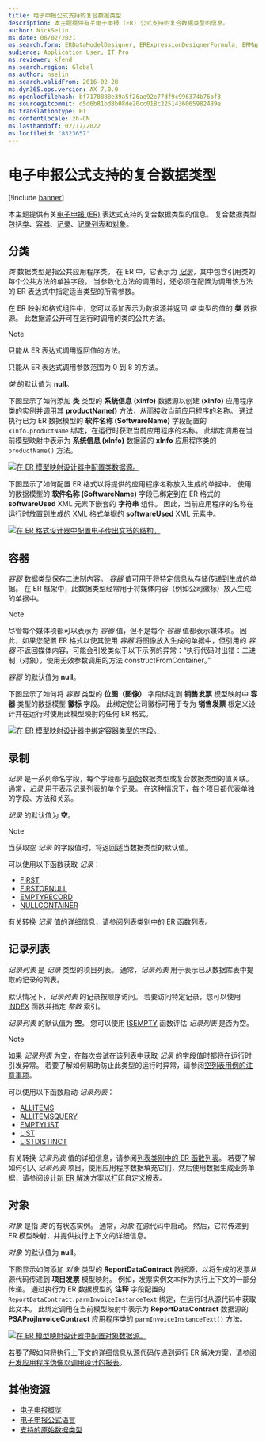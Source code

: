 ```yaml
---
title: 电子申报公式支持的复合数据类型
description: 本主题提供有关电子申报 (ER) 公式支持的复合数据类型的信息。
author: NickSelin
ms.date: 06/02/2021
ms.search.form: ERDataModelDesigner, ERExpressionDesignerFormula, ERMappedFormatDesigner, ERModelMappingDesigner
audience: Application User, IT Pro
ms.reviewer: kfend
ms.search.region: Global
ms.author: nselin
ms.search.validFrom: 2016-02-28
ms.dyn365.ops.version: AX 7.0.0
ms.openlocfilehash: bf7178888e39a5f26ae92e77df9c996374b76bf3
ms.sourcegitcommit: d5d6b81bd8b08de20cc018c2251436065982489e
ms.translationtype: HT
ms.contentlocale: zh-CN
ms.lasthandoff: 02/17/2022
ms.locfileid: "8323657"
---
```

# <a name="supported-composite-data-types-for-electronic-reporting-formulas"></a>电子申报公式支持的复合数据类型

[!include [banner](../includes/banner.md)]

本主题提供有关[电子申报 (ER)](general-electronic-reporting.md) 表达式支持的复合数据类型的信息。 复合数据类型包括[类](#class)、[容器](#container)、[记录](#record)、[记录列表](#record-list)和[对象](#object)。

## <a name="class"></a><a name="class"></a>分类

*类* 数据类型是指公共应用程序类。 在 ER 中，它表示为 [*记录*](#record)，其中包含引用类的每个公共方法的单独字段。 当参数化方法的调用时，还必须在配置为调用该方法的 ER 表达式中指定适当类型的所需参数。

在 ER 映射和格式组件中，您可以添加表示为数据源并返回 *类* 类型的值的 **类** 数据源。 此数据源公开可在运行时调用的类的公共方法。

> [!NOTE]
> 只能从 ER 表达式调用返回值的方法。
>
> 只能从 ER 表达式调用参数范围为 0 到 8 的方法。

*类* 的默认值为 **null**。

下图显示了如何添加 **类** 类型的 **系统信息 (xInfo)** 数据源以创建 **(xInfo)** 应用程序类的实例并调用其 **productName()** 方法，从而接收当前应用程序的名称。 通过执行已为 ER 数据模型的 **软件名称 (SoftwareName)** 字段配置的 `xInfo.productName` 绑定，在运行时获取当前应用程序的名称。 此绑定调用在当前模型映射中表示为 **系统信息 (xInfo)** 数据源的 **xInfo** 应用程序类的 `productName()` 方法。

[![在 ER 模型映射设计器中配置类数据源。](./media/er-formula-supported-data-types-composite-class1.gif)](./media/er-formula-supported-data-types-composite-class1.gif)

下图显示了如何配置 ER 格式以将提供的应用程序名称放入生成的单据中。 使用的数据模型的 **软件名称 (SoftwareName)** 字段已绑定到在 ER 格式的 **softwareUsed** XML 元素下嵌套的 **字符串** 组件。 因此，当前应用程序的名称在运行时放置到生成的 XML 格式单据的 **softwareUsed** XML 元素中。

[![在 ER 格式设计器中配置电子传出文档的结构。](./media/er-formula-supported-data-types-composite-class2.png)](./media/er-formula-supported-data-types-composite-class2.png)

## <a name="container"></a><a name="container"></a>容器

*容器* 数据类型保存二进制内容。 *容器* 值可用于将特定信息从存储传递到生成的单据。 在 ER 框架中，此数据类型经常用于将媒体内容（例如公司徽标）放入生成的单据中。

> [!NOTE]
> 尽管每个媒体项都可以表示为 *容器* 值，但不是每个 *容器* 值都表示媒体项。 因此，如果您配置 ER 格式以使其使用 *容器* 将图像放入生成的单据中，但引用的 *容器* 不返回媒体内容，可能会引发类似于以下示例的异常：“执行代码时出错：二进制（对象），使用无效参数调用的方法 constructFromContainer。”

*容器* 的默认值为 **null**。

下图显示了如何将 *容器* 类型的 **位图（图像）** 字段绑定到 **销售发票** 模型映射中 **容器** 类型的数据模型 **徽标** 字段。 此绑定使公司徽标可用于专为 **销售发票** 根定义设计并在运行时使用此模型映射的任何 ER 格式。

[![在 ER 模型映射设计器中绑定容器类型的字段。](./media/er-formula-supported-data-types-composite-container.png)](./media/er-formula-supported-data-types-composite-container.png)

## <a name="record"></a><a name="record"></a>录制

*记录* 是一系列命名字段，每个字段都与[原始](er-formula-supported-data-types-primitive.md)数据类型或复合数据类型的值关联。 通常，*记录* 用于表示记录列表的单个记录。 在这种情况下，每个项目都代表单独的字段、方法和关系。

*记录* 的默认值为 **空**。

> [!NOTE]
> 当获取空 *记录* 的字段值时，将返回适当数据类型的默认值。

可以使用以下函数获取 *记录*：

- [FIRST](er-functions-list-first.md)
- [FIRSTORNULL](er-functions-list-firstornull.md)
- [EMPTYRECORD](er-functions-record-emptyrecord.md)
- [NULLCONTAINER](er-functions-record-nullcontainer.md)

有关转换 *记录* 值的详细信息，请参阅[列表类别中的 ER 函数列表](er-functions-category-list.md)。

## <a name="record-list"></a><a name="record-list"></a>记录列表

*记录列表* 是 *记录* 类型的项目列表。 通常，*记录列表* 用于表示已从数据库表中提取的记录的列表。

默认情况下，*记录列表* 的记录按顺序访问。 若要访问特定记录，您可以使用 [INDEX](er-functions-list-index.md) 函数并指定 *整数* 索引。

*记录列表* 的默认值为 **空**。 您可以使用 [ISEMPTY](/er-functions-list-isempty.md) 函数评估 *记录列表* 是否为空。

> [!NOTE]
> 如果 *记录列表* 为空，在每次尝试在该列表中获取 *记录* 的字段值时都将在运行时引发异常。 若要了解如何帮助防止此类型的运行时异常，请参阅[空列表用例的注意事项](er-components-inspections.md#i9)。

可以使用以下函数启动 *记录列表*：

- [ALLITEMS](er-functions-list-allitems.md)
- [ALLITEMSQUERY](er-functions-list-allitemsquery.md)
- [EMPTYLIST](er-functions-list-emptylist.md)
- [LIST](er-functions-list-list.md)
- [LISTDISTINCT](er-functions-list-listdistinct.md)

有关转换 *记录列表* 值的详细信息，请参阅[列表类别中的 ER 函数列表](er-functions-category-list.md)。 若要了解如何引入 *记录列表* 项目，使用应用程序数据填充它们，然后使用数据生成业务单据，请参阅[设计新 ER 解决方案以打印自定义报表](er-quick-start1-new-solution.md)。

## <a name="object"></a><a name="object"></a>对象

*对象* 是指 *类* 的有状态实例。 通常，*对象* 在源代码中启动。 然后，它将传递到 ER 模型映射，并提供执行上下文的详细信息。

*对象* 的默认值为 **null**。

下图显示如何添加 *对象* 类型的 **ReportDataContract** 数据源，以将生成的发票从源代码传递到 **项目发票** 模型映射。 例如，发票实例文本作为执行上下文的一部分传递。 通过执行为 ER 数据模型的 **注释** 字段配置的 `ReportDataContract.parmInvoiceInstanceText` 绑定，在运行时从源代码中获取此文本。 此绑定调用在当前模型映射中表示为 **ReportDataContract** 数据源的 **PSAProjInvoiceContract** 应用程序类的 `parmInvoiceInstanceText()` 方法。

[![在 ER 模型映射设计器中配置对象数据源。](./media/er-formula-supported-data-types-composite-object.gif)](./media/er-formula-supported-data-types-composite-object.gif)

若要了解如何将执行上下文的详细信息从源代码传递到运行 ER 解决方案，请参阅[开发应用程序伪像以调用设计的报表](er-quick-start1-new-solution.md#DevelopCustomCode)。

## <a name="additional-resources"></a>其他资源

- [电子申报概览](general-electronic-reporting.md)
- [电子申报公式语言](er-formula-language.md)
- [支持的原始数据类型](er-formula-supported-data-types-primitive.md)
